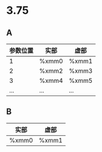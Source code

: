 # 3.75

## A

|参数位置|实部|虚部|
|---|------|---|
|1|%xmm0|%xmm1|
|2|%xmm2|%xmm3|
|3|%xmm4|%xmm5|
|...|...|...|

## B

|实部|虚部|
|---|---|
|%xmm0|%xmm1|